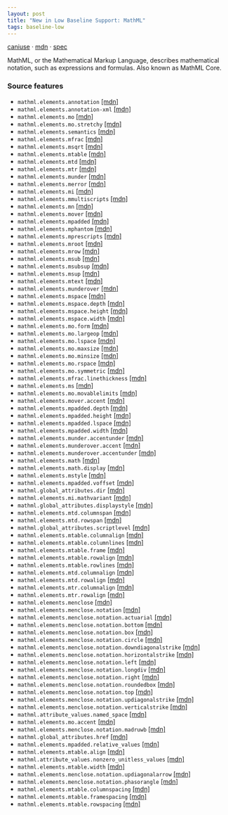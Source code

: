 ```yaml
---
layout: post
title: "New in Low Baseline Support: MathML"
tags: baseline-low
---
```


[caniuse](https://caniuse.com/?search=mathml) · [mdn](https://developer.mozilla.org/en-US/search?q=MathML) · [spec](https://w3c.github.io/mathml-core/)

MathML, or the Mathematical Markup Language, describes mathematical notation, such as expressions and formulas. Also known as MathML Core.

### Source features

- ``mathml.elements.annotation`` [[mdn]](https://developer.mozilla.org/en-US/search?q=mathml.elements.annotation)
- ``mathml.elements.annotation-xml`` [[mdn]](https://developer.mozilla.org/en-US/search?q=mathml.elements.annotation-xml)
- ``mathml.elements.mo`` [[mdn]](https://developer.mozilla.org/en-US/search?q=mathml.elements.mo)
- ``mathml.elements.mo.stretchy`` [[mdn]](https://developer.mozilla.org/en-US/search?q=mathml.elements.mo.stretchy)
- ``mathml.elements.semantics`` [[mdn]](https://developer.mozilla.org/en-US/search?q=mathml.elements.semantics)
- ``mathml.elements.mfrac`` [[mdn]](https://developer.mozilla.org/en-US/search?q=mathml.elements.mfrac)
- ``mathml.elements.msqrt`` [[mdn]](https://developer.mozilla.org/en-US/search?q=mathml.elements.msqrt)
- ``mathml.elements.mtable`` [[mdn]](https://developer.mozilla.org/en-US/search?q=mathml.elements.mtable)
- ``mathml.elements.mtd`` [[mdn]](https://developer.mozilla.org/en-US/search?q=mathml.elements.mtd)
- ``mathml.elements.mtr`` [[mdn]](https://developer.mozilla.org/en-US/search?q=mathml.elements.mtr)
- ``mathml.elements.munder`` [[mdn]](https://developer.mozilla.org/en-US/search?q=mathml.elements.munder)
- ``mathml.elements.merror`` [[mdn]](https://developer.mozilla.org/en-US/search?q=mathml.elements.merror)
- ``mathml.elements.mi`` [[mdn]](https://developer.mozilla.org/en-US/search?q=mathml.elements.mi)
- ``mathml.elements.mmultiscripts`` [[mdn]](https://developer.mozilla.org/en-US/search?q=mathml.elements.mmultiscripts)
- ``mathml.elements.mn`` [[mdn]](https://developer.mozilla.org/en-US/search?q=mathml.elements.mn)
- ``mathml.elements.mover`` [[mdn]](https://developer.mozilla.org/en-US/search?q=mathml.elements.mover)
- ``mathml.elements.mpadded`` [[mdn]](https://developer.mozilla.org/en-US/search?q=mathml.elements.mpadded)
- ``mathml.elements.mphantom`` [[mdn]](https://developer.mozilla.org/en-US/search?q=mathml.elements.mphantom)
- ``mathml.elements.mprescripts`` [[mdn]](https://developer.mozilla.org/en-US/search?q=mathml.elements.mprescripts)
- ``mathml.elements.mroot`` [[mdn]](https://developer.mozilla.org/en-US/search?q=mathml.elements.mroot)
- ``mathml.elements.mrow`` [[mdn]](https://developer.mozilla.org/en-US/search?q=mathml.elements.mrow)
- ``mathml.elements.msub`` [[mdn]](https://developer.mozilla.org/en-US/search?q=mathml.elements.msub)
- ``mathml.elements.msubsup`` [[mdn]](https://developer.mozilla.org/en-US/search?q=mathml.elements.msubsup)
- ``mathml.elements.msup`` [[mdn]](https://developer.mozilla.org/en-US/search?q=mathml.elements.msup)
- ``mathml.elements.mtext`` [[mdn]](https://developer.mozilla.org/en-US/search?q=mathml.elements.mtext)
- ``mathml.elements.munderover`` [[mdn]](https://developer.mozilla.org/en-US/search?q=mathml.elements.munderover)
- ``mathml.elements.mspace`` [[mdn]](https://developer.mozilla.org/en-US/search?q=mathml.elements.mspace)
- ``mathml.elements.mspace.depth`` [[mdn]](https://developer.mozilla.org/en-US/search?q=mathml.elements.mspace.depth)
- ``mathml.elements.mspace.height`` [[mdn]](https://developer.mozilla.org/en-US/search?q=mathml.elements.mspace.height)
- ``mathml.elements.mspace.width`` [[mdn]](https://developer.mozilla.org/en-US/search?q=mathml.elements.mspace.width)
- ``mathml.elements.mo.form`` [[mdn]](https://developer.mozilla.org/en-US/search?q=mathml.elements.mo.form)
- ``mathml.elements.mo.largeop`` [[mdn]](https://developer.mozilla.org/en-US/search?q=mathml.elements.mo.largeop)
- ``mathml.elements.mo.lspace`` [[mdn]](https://developer.mozilla.org/en-US/search?q=mathml.elements.mo.lspace)
- ``mathml.elements.mo.maxsize`` [[mdn]](https://developer.mozilla.org/en-US/search?q=mathml.elements.mo.maxsize)
- ``mathml.elements.mo.minsize`` [[mdn]](https://developer.mozilla.org/en-US/search?q=mathml.elements.mo.minsize)
- ``mathml.elements.mo.rspace`` [[mdn]](https://developer.mozilla.org/en-US/search?q=mathml.elements.mo.rspace)
- ``mathml.elements.mo.symmetric`` [[mdn]](https://developer.mozilla.org/en-US/search?q=mathml.elements.mo.symmetric)
- ``mathml.elements.mfrac.linethickness`` [[mdn]](https://developer.mozilla.org/en-US/search?q=mathml.elements.mfrac.linethickness)
- ``mathml.elements.ms`` [[mdn]](https://developer.mozilla.org/en-US/search?q=mathml.elements.ms)
- ``mathml.elements.mo.movablelimits`` [[mdn]](https://developer.mozilla.org/en-US/search?q=mathml.elements.mo.movablelimits)
- ``mathml.elements.mover.accent`` [[mdn]](https://developer.mozilla.org/en-US/search?q=mathml.elements.mover.accent)
- ``mathml.elements.mpadded.depth`` [[mdn]](https://developer.mozilla.org/en-US/search?q=mathml.elements.mpadded.depth)
- ``mathml.elements.mpadded.height`` [[mdn]](https://developer.mozilla.org/en-US/search?q=mathml.elements.mpadded.height)
- ``mathml.elements.mpadded.lspace`` [[mdn]](https://developer.mozilla.org/en-US/search?q=mathml.elements.mpadded.lspace)
- ``mathml.elements.mpadded.width`` [[mdn]](https://developer.mozilla.org/en-US/search?q=mathml.elements.mpadded.width)
- ``mathml.elements.munder.accentunder`` [[mdn]](https://developer.mozilla.org/en-US/search?q=mathml.elements.munder.accentunder)
- ``mathml.elements.munderover.accent`` [[mdn]](https://developer.mozilla.org/en-US/search?q=mathml.elements.munderover.accent)
- ``mathml.elements.munderover.accentunder`` [[mdn]](https://developer.mozilla.org/en-US/search?q=mathml.elements.munderover.accentunder)
- ``mathml.elements.math`` [[mdn]](https://developer.mozilla.org/en-US/search?q=mathml.elements.math)
- ``mathml.elements.math.display`` [[mdn]](https://developer.mozilla.org/en-US/search?q=mathml.elements.math.display)
- ``mathml.elements.mstyle`` [[mdn]](https://developer.mozilla.org/en-US/search?q=mathml.elements.mstyle)
- ``mathml.elements.mpadded.voffset`` [[mdn]](https://developer.mozilla.org/en-US/search?q=mathml.elements.mpadded.voffset)
- ``mathml.global_attributes.dir`` [[mdn]](https://developer.mozilla.org/en-US/search?q=mathml.global_attributes.dir)
- ``mathml.elements.mi.mathvariant`` [[mdn]](https://developer.mozilla.org/en-US/search?q=mathml.elements.mi.mathvariant)
- ``mathml.global_attributes.displaystyle`` [[mdn]](https://developer.mozilla.org/en-US/search?q=mathml.global_attributes.displaystyle)
- ``mathml.elements.mtd.columnspan`` [[mdn]](https://developer.mozilla.org/en-US/search?q=mathml.elements.mtd.columnspan)
- ``mathml.elements.mtd.rowspan`` [[mdn]](https://developer.mozilla.org/en-US/search?q=mathml.elements.mtd.rowspan)
- ``mathml.global_attributes.scriptlevel`` [[mdn]](https://developer.mozilla.org/en-US/search?q=mathml.global_attributes.scriptlevel)
- ``mathml.elements.mtable.columnalign`` [[mdn]](https://developer.mozilla.org/en-US/search?q=mathml.elements.mtable.columnalign)
- ``mathml.elements.mtable.columnlines`` [[mdn]](https://developer.mozilla.org/en-US/search?q=mathml.elements.mtable.columnlines)
- ``mathml.elements.mtable.frame`` [[mdn]](https://developer.mozilla.org/en-US/search?q=mathml.elements.mtable.frame)
- ``mathml.elements.mtable.rowalign`` [[mdn]](https://developer.mozilla.org/en-US/search?q=mathml.elements.mtable.rowalign)
- ``mathml.elements.mtable.rowlines`` [[mdn]](https://developer.mozilla.org/en-US/search?q=mathml.elements.mtable.rowlines)
- ``mathml.elements.mtd.columnalign`` [[mdn]](https://developer.mozilla.org/en-US/search?q=mathml.elements.mtd.columnalign)
- ``mathml.elements.mtd.rowalign`` [[mdn]](https://developer.mozilla.org/en-US/search?q=mathml.elements.mtd.rowalign)
- ``mathml.elements.mtr.columnalign`` [[mdn]](https://developer.mozilla.org/en-US/search?q=mathml.elements.mtr.columnalign)
- ``mathml.elements.mtr.rowalign`` [[mdn]](https://developer.mozilla.org/en-US/search?q=mathml.elements.mtr.rowalign)
- ``mathml.elements.menclose`` [[mdn]](https://developer.mozilla.org/en-US/search?q=mathml.elements.menclose)
- ``mathml.elements.menclose.notation`` [[mdn]](https://developer.mozilla.org/en-US/search?q=mathml.elements.menclose.notation)
- ``mathml.elements.menclose.notation.actuarial`` [[mdn]](https://developer.mozilla.org/en-US/search?q=mathml.elements.menclose.notation.actuarial)
- ``mathml.elements.menclose.notation.bottom`` [[mdn]](https://developer.mozilla.org/en-US/search?q=mathml.elements.menclose.notation.bottom)
- ``mathml.elements.menclose.notation.box`` [[mdn]](https://developer.mozilla.org/en-US/search?q=mathml.elements.menclose.notation.box)
- ``mathml.elements.menclose.notation.circle`` [[mdn]](https://developer.mozilla.org/en-US/search?q=mathml.elements.menclose.notation.circle)
- ``mathml.elements.menclose.notation.downdiagonalstrike`` [[mdn]](https://developer.mozilla.org/en-US/search?q=mathml.elements.menclose.notation.downdiagonalstrike)
- ``mathml.elements.menclose.notation.horizontalstrike`` [[mdn]](https://developer.mozilla.org/en-US/search?q=mathml.elements.menclose.notation.horizontalstrike)
- ``mathml.elements.menclose.notation.left`` [[mdn]](https://developer.mozilla.org/en-US/search?q=mathml.elements.menclose.notation.left)
- ``mathml.elements.menclose.notation.longdiv`` [[mdn]](https://developer.mozilla.org/en-US/search?q=mathml.elements.menclose.notation.longdiv)
- ``mathml.elements.menclose.notation.right`` [[mdn]](https://developer.mozilla.org/en-US/search?q=mathml.elements.menclose.notation.right)
- ``mathml.elements.menclose.notation.roundedbox`` [[mdn]](https://developer.mozilla.org/en-US/search?q=mathml.elements.menclose.notation.roundedbox)
- ``mathml.elements.menclose.notation.top`` [[mdn]](https://developer.mozilla.org/en-US/search?q=mathml.elements.menclose.notation.top)
- ``mathml.elements.menclose.notation.updiagonalstrike`` [[mdn]](https://developer.mozilla.org/en-US/search?q=mathml.elements.menclose.notation.updiagonalstrike)
- ``mathml.elements.menclose.notation.verticalstrike`` [[mdn]](https://developer.mozilla.org/en-US/search?q=mathml.elements.menclose.notation.verticalstrike)
- ``mathml.attribute_values.named_space`` [[mdn]](https://developer.mozilla.org/en-US/search?q=mathml.attribute_values.named_space)
- ``mathml.elements.mo.accent`` [[mdn]](https://developer.mozilla.org/en-US/search?q=mathml.elements.mo.accent)
- ``mathml.elements.menclose.notation.madruwb`` [[mdn]](https://developer.mozilla.org/en-US/search?q=mathml.elements.menclose.notation.madruwb)
- ``mathml.global_attributes.href`` [[mdn]](https://developer.mozilla.org/en-US/search?q=mathml.global_attributes.href)
- ``mathml.elements.mpadded.relative_values`` [[mdn]](https://developer.mozilla.org/en-US/search?q=mathml.elements.mpadded.relative_values)
- ``mathml.elements.mtable.align`` [[mdn]](https://developer.mozilla.org/en-US/search?q=mathml.elements.mtable.align)
- ``mathml.attribute_values.nonzero_unitless_values`` [[mdn]](https://developer.mozilla.org/en-US/search?q=mathml.attribute_values.nonzero_unitless_values)
- ``mathml.elements.mtable.width`` [[mdn]](https://developer.mozilla.org/en-US/search?q=mathml.elements.mtable.width)
- ``mathml.elements.menclose.notation.updiagonalarrow`` [[mdn]](https://developer.mozilla.org/en-US/search?q=mathml.elements.menclose.notation.updiagonalarrow)
- ``mathml.elements.menclose.notation.phasorangle`` [[mdn]](https://developer.mozilla.org/en-US/search?q=mathml.elements.menclose.notation.phasorangle)
- ``mathml.elements.mtable.columnspacing`` [[mdn]](https://developer.mozilla.org/en-US/search?q=mathml.elements.mtable.columnspacing)
- ``mathml.elements.mtable.framespacing`` [[mdn]](https://developer.mozilla.org/en-US/search?q=mathml.elements.mtable.framespacing)
- ``mathml.elements.mtable.rowspacing`` [[mdn]](https://developer.mozilla.org/en-US/search?q=mathml.elements.mtable.rowspacing)

